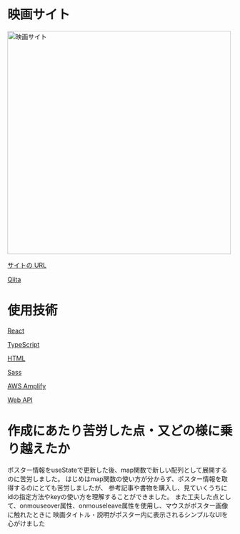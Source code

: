 <h1>映画サイト</h1>

<img width="500" alt="映画サイト" src="https://github.com/Yuta-Tsutsumi/portfolio/assets/64819709/7c7abe50-0e74-4176-b0fa-4a98a03bb396">

<a href ="https://main.d2579k8bjr1zzf.amplifyapp.com/">サイトの URL</a>

<a href ="https://qiita.com/Yuta-Tsutsumi/items/2075e20645345b9c85c3">Qiita</a>

<h1>使用技術</h1>

<a href="https://ja.legacy.reactjs.org/">React</a>

<a href="https://www.typescriptlang.org/">TypeScript</a>

<a href="https://html.spec.whatwg.org/multipage/">HTML</a>

<a href="https://sass-lang.com/documentation/">Sass</a>

<a href="https://docs.amplify.aws/start/q/integration/react-native/?sc_icampaign=react-native-start&sc_ichannel=docs-home">AWS Amplify</a>

<a href="https://www.themoviedb.org/">Web API</a>

<h1>作成にあたり苦労した点・又どの様に乗り越えたか</h1>

<p>ポスター情報をuseStateで更新した後、map関数で新しい配列として展開するのに苦労しました。
はじめはmap関数の使い方が分からず、ポスター情報を取得するのにとても苦労しましたが、
参考記事や書物を購入し、見ていくうちにidの指定方法やkeyの使い方を理解することができました。
また工夫した点として、onmouseover属性、onmouseleave属性を使用し、マウスがポスター画像に触れたときに
映画タイトル・説明がポスター内に表示されるシンプルなUIを心がけました<p>
